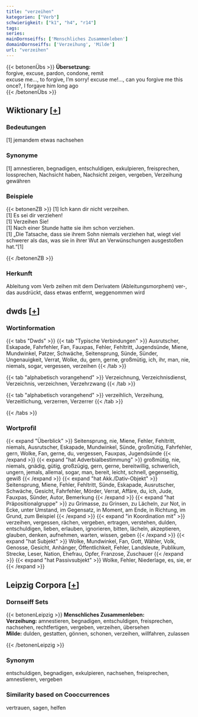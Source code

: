 ```yaml
---
title: "verzeihen"
kategorien: ["Verb"]
schwierigkeit: ["k1", "h4", "r14"]
tags:
series:
mainDornseiffs: ['Menschliches Zusammenleben']
domainDornseiffs: ['Verzeihung', 'Milde']
url: "verzeihen"
---
```


{{< betonenÜbs >}}
**Übersetzung:**  
forgive, excuse, pardon, condone, remit  
excuse me..., to forgive, I’m sorry! excuse me!..., can you forgive me this once?, I forgave him long ago  
{{< /betonenÜbs >}}

## Wiktionary [[+](https://de.wiktionary.org/wiki/verzeihen)]

### Bedeutungen
[1] jemandem etwas nachsehen  

### Synonyme
[1] amnestieren, begnadigen, entschuldigen, exkulpieren, freisprechen, lossprechen, Nachsicht haben, Nachsicht zeigen, vergeben, Verzeihung gewähren  

### Beispiele
{{< betonenZB >}}
[1] Ich kann dir nicht verzeihen.  
[1] Es sei dir verziehen!  
[1] Verzeihen Sie!  
[1] Nach einer Stunde hatte sie ihm schon verziehen.  
[1] „Die Tatsache, dass sie ihrem Sohn niemals verziehen hat, wiegt viel schwerer als das, was sie in ihrer Wut an Verwünschungen ausgestoßen hat.“[1]  

{{< /betonenZB >}}
### Herkunft
Ableitung vom Verb zeihen mit dem Derivatem (Ableitungsmorphem) ver-, das ausdrückt, dass etwas entfernt, weggenommen wird  



## dwds [[+](https://www.dwds.de/wb/verzeihen)]

### Wortinformation
{{< tabs "Dwds" >}}
{{< tab "Typische Verbindungen" >}}
Ausrutscher, Eskapade, Fahrfehler, Fan, Fauxpas, Fehler, Fehltritt, Jugendsünde, Miene, Mundwinkel, Patzer, Schwäche, Seitensprung, Sünde, Sünder, Ungenauigkeit, Verrat, Wolke, du, gern, gerne, großmütig, ich, ihr, man, nie, niemals, sogar, vergessen, verzeihen
{{< /tab >}}

{{< tab "alphabetisch vorangehend" >}}
Verzeichnung, Verzeichnisdienst, Verzeichnis, verzeichnen, Verzehrzwang
{{< /tab >}}

{{< tab "alphabetisch vorangehend" >}}
verzeihlich, Verzeihung, Verzeitlichung, verzerren, Verzerrer
{{< /tab >}}

{{< /tabs >}}

### Wortprofil
{{< expand "Überblick" >}} Seitensprung, nie, Miene, Fehler, Fehltritt, niemals, Ausrutscher, Eskapade, Mundwinkel, Sünde, großmütig, Fahrfehler, gern, Wolke, Fan, gerne, du, vergessen, Fauxpas, Jugendsünde {{< /expand >}}
{{< expand "hat Adverbialbestimmung" >}} großmütig, nie, niemals, gnädig, gütig, großzügig, gern, gerne, bereitwillig, schwerlich, ungern, jemals, allemal, sogar, man, bereit, leicht, schnell, gegenseitig, gewiß {{< /expand >}}
{{< expand "hat Akk./Dativ-Objekt" >}} Seitensprung, Miene, Fehler, Fehltritt, Sünde, Eskapade, Ausrutscher, Schwäche, Gesicht, Fahrfehler, Mörder, Verrat, Affäre, du, ich, Jude, Fauxpas, Sünder, Autor, Bemerkung {{< /expand >}}
{{< expand "hat Präpositionalgruppe" >}} zu Grimasse, zu Grinsen, zu Lächeln, zur Not, in Ecke, unter Umstand, im Gegensatz, in Moment, am Ende, in Richtung, im Grund, zum Beispiel {{< /expand >}}
{{< expand "in Koordination mit" >}} verzeihen, vergessen, rächen, vergeben, ertragen, verstehen, dulden, entschuldigen, lieben, erlauben, ignorieren, bitten, lächeln, akzeptieren, glauben, denken, aufnehmen, warten, wissen, geben {{< /expand >}}
{{< expand "hat Subjekt" >}} Wolke, Mundwinkel, Fan, Gott, Wähler, Volk, Genosse, Gesicht, Anhänger, Öffentlichkeit, Fehler, Landsleute, Publikum, Strecke, Leser, Nation, Ehefrau, Opfer, Franzose, Zuschauer {{< /expand >}}
{{< expand "hat Passivsubjekt" >}} Wolke, Fehler, Niederlage, es, sie, er {{< /expand >}}

## Leipzig Corpora [[+](https://corpora.uni-leipzig.de/en/res?word=verzeihen&corpusId=deu_newscrawl-public_2018)]

### Dornseiff Sets
{{< betonenLeipzig >}}
**Menschliches Zusammenleben:**  
**Verzeihung:** amnestieren, begnadigen, entschuldigen, freisprechen, nachsehen, rechtfertigen, vergeben, verzeihen, übersehen  
**Milde:** dulden, gestatten, gönnen, schonen, verzeihen, willfahren, zulassen  

{{< /betonenLeipzig >}}

### Synonym
entschuldigen, begnadigen, exkulpieren, nachsehen, freisprechen, amnestieren, vergeben


### Similarity based on Cooccurrences
vertrauen, sagen, helfen

